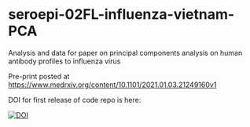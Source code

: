 # seroepi-02FL-influenza-vietnam-PCA

Analysis and data for paper on principal components analysis on human antibody profiles to influenza virus

Pre-print posted at https://www.medrxiv.org/content/10.1101/2021.01.03.21249160v1

DOI for first release of code repo  is here:

[![DOI](https://zenodo.org/badge/323502050.svg)](https://zenodo.org/badge/latestdoi/323502050)



